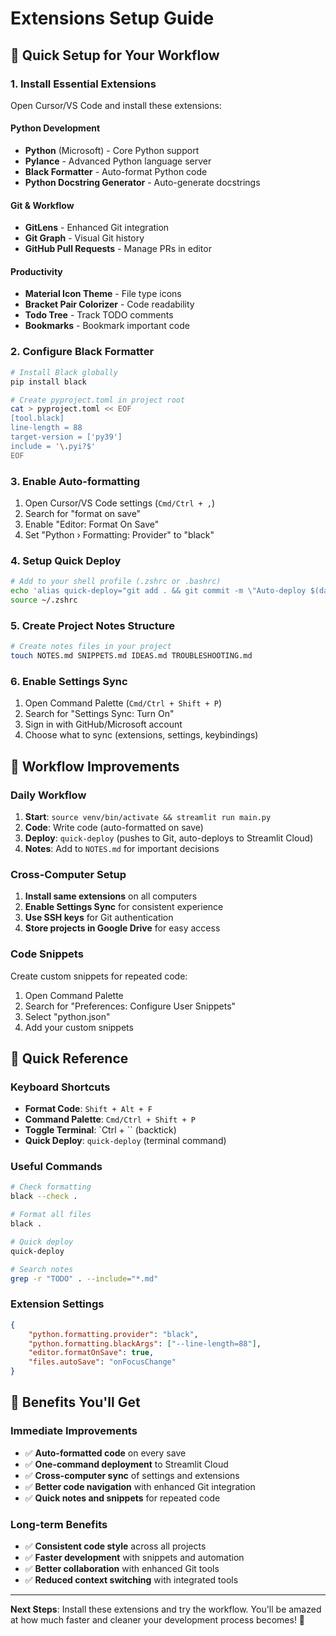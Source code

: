 # Extensions Setup Guide

## 🚀 **Quick Setup for Your Workflow**

### **1. Install Essential Extensions**

Open Cursor/VS Code and install these extensions:

#### **Python Development**

- **Python** (Microsoft) - Core Python support
- **Pylance** - Advanced Python language server
- **Black Formatter** - Auto-format Python code
- **Python Docstring Generator** - Auto-generate docstrings

#### **Git & Workflow**

- **GitLens** - Enhanced Git integration
- **Git Graph** - Visual Git history
- **GitHub Pull Requests** - Manage PRs in editor

#### **Productivity**

- **Material Icon Theme** - File type icons
- **Bracket Pair Colorizer** - Code readability
- **Todo Tree** - Track TODO comments
- **Bookmarks** - Bookmark important code

### **2. Configure Black Formatter**

```bash
# Install Black globally
pip install black

# Create pyproject.toml in project root
cat > pyproject.toml << EOF
[tool.black]
line-length = 88
target-version = ['py39']
include = '\.pyi?$'
EOF
```

### **3. Enable Auto-formatting**

1. Open Cursor/VS Code settings (`Cmd/Ctrl + ,`)
2. Search for "format on save"
3. Enable "Editor: Format On Save"
4. Set "Python › Formatting: Provider" to "black"

### **4. Setup Quick Deploy**

```bash
# Add to your shell profile (.zshrc or .bashrc)
echo 'alias quick-deploy="git add . && git commit -m \"Auto-deploy $(date)\" && git push origin main"' >> ~/.zshrc
source ~/.zshrc
```

### **5. Create Project Notes Structure**

```bash
# Create notes files in your project
touch NOTES.md SNIPPETS.md IDEAS.md TROUBLESHOOTING.md
```

### **6. Enable Settings Sync**

1. Open Command Palette (`Cmd/Ctrl + Shift + P`)
2. Search for "Settings Sync: Turn On"
3. Sign in with GitHub/Microsoft account
4. Choose what to sync (extensions, settings, keybindings)

## 🎯 **Workflow Improvements**

### **Daily Workflow**

1. **Start**: `source venv/bin/activate && streamlit run main.py`
2. **Code**: Write code (auto-formatted on save)
3. **Deploy**: `quick-deploy` (pushes to Git, auto-deploys to Streamlit Cloud)
4. **Notes**: Add to `NOTES.md` for important decisions

### **Cross-Computer Setup**

1. **Install same extensions** on all computers
2. **Enable Settings Sync** for consistent experience
3. **Use SSH keys** for Git authentication
4. **Store projects in Google Drive** for easy access

### **Code Snippets**

Create custom snippets for repeated code:

1. Open Command Palette
2. Search for "Preferences: Configure User Snippets"
3. Select "python.json"
4. Add your custom snippets

## 📝 **Quick Reference**

### **Keyboard Shortcuts**

- **Format Code**: `Shift + Alt + F`
- **Command Palette**: `Cmd/Ctrl + Shift + P`
- **Toggle Terminal**: `Ctrl + `` (backtick)
- **Quick Deploy**: `quick-deploy` (terminal command)

### **Useful Commands**

```bash
# Check formatting
black --check .

# Format all files
black .

# Quick deploy
quick-deploy

# Search notes
grep -r "TODO" . --include="*.md"
```

### **Extension Settings**

```json
{
	"python.formatting.provider": "black",
	"python.formatting.blackArgs": ["--line-length=88"],
	"editor.formatOnSave": true,
	"files.autoSave": "onFocusChange"
}
```

## 🎉 **Benefits You'll Get**

### **Immediate Improvements**

- ✅ **Auto-formatted code** on every save
- ✅ **One-command deployment** to Streamlit Cloud
- ✅ **Cross-computer sync** of settings and extensions
- ✅ **Better code navigation** with enhanced Git integration
- ✅ **Quick notes and snippets** for repeated code

### **Long-term Benefits**

- ✅ **Consistent code style** across all projects
- ✅ **Faster development** with snippets and automation
- ✅ **Better collaboration** with enhanced Git tools
- ✅ **Reduced context switching** with integrated tools

---

**Next Steps**: Install these extensions and try the workflow. You'll be amazed at how much faster and cleaner your development process becomes! 🚀
